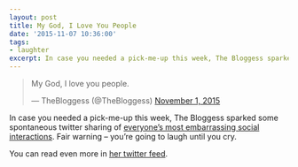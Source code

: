 ```yaml
---
layout: post
title: My God, I Love You People
date: '2015-11-07 10:36:00'
tags:
- laughter
excerpt: In case you needed a pick-me-up this week, The Bloggess sparked some spontaneous twitter sharing of everyone’s most embarrassing social interactions.
---
```



> My God, I love you people.
> 
> — TheBloggess (@TheBloggess) [November 1, 2015](https://twitter.com/TheBloggess/status/660873546328076288)

In case you needed a pick-me-up this week, The Bloggess sparked some spontaneous twitter sharing of [everyone’s most embarrassing social interactions](http://thebloggess.com/2015/11/and-then-that-one-time-on-twitter-we-all-just-became-human-and-i-laughed-until-i-gave-myself-a-headache/). Fair warning – you’re going to laugh until you cry.

You can read even more in [her twitter feed](https://twitter.com/thebloggess/).

